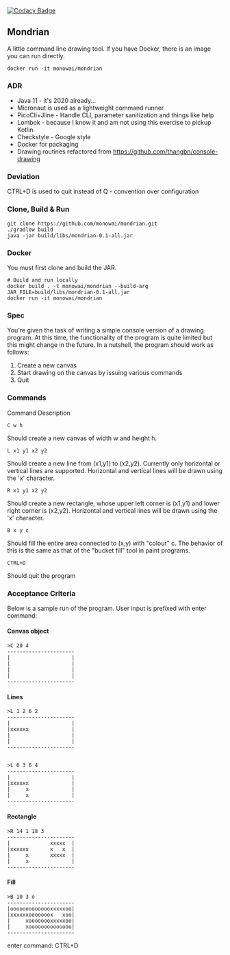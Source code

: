 [![Codacy Badge](https://api.codacy.com/project/badge/Grade/3204f6548dc24ea6bc707d8343f1d7d2)](https://www.codacy.com/manual/monowai/mondrian?utm_source=github.com&amp;utm_medium=referral&amp;utm_content=monowai/mondrian&amp;utm_campaign=Badge_Grade)

## Mondrian
A little command line drawing tool.  If you have Docker, there is an image you can run directly.

```$bash
docker run -it monowai/mondrian
``` 

### ADR
*   Java 11 - it's 2020 already... 
*   Micronaut is used as a lightweight command runner
*   PicoCli+Jline - Handle CLI, parameter sanitization and things like help
*   Lombok - because I know it and am not using this exercise to pickup Kotlin
*   Checkstyle - Google style
*   Docker for packaging 
*   Drawing routines refactored from https://github.com/thangbn/console-drawing

### Deviation
CTRL+D is used to quit instead of Q - convention over configuration

### Clone, Build & Run
```$bash
git clone https://github.com/monowai/mondrian.git
./gradlew build
java -jar build/libs/mondrian-0.1-all.jar
```

### Docker
You must first clone and build the JAR.
```$bash
# Build and run locally
docker build . -t monowai/mondrian --build-arg JAR_FILE=build/libs/mondrian-0.1-all.jar
docker run -it monowai/mondrian
```

### Spec
You're given the task of writing a simple console version of a drawing program. 
At this time, the functionality of the program is quite limited but this might change in the future. 
In a nutshell, the program should work as follows:
 1. Create a new canvas
 2. Start drawing on the canvas by issuing various commands
 3. Quit

### Commands

Command 		Description

`C w h`
           
Should create a new canvas of width w and height h.

`L x1 y1 x2 y2`
   
Should create a new line from (x1,y1) to (x2,y2). Currently only
                horizontal or vertical lines are supported. Horizontal and vertical lines
                will be drawn using the 'x' character.
                
`R x1 y1 x2 y2`
   
Should create a new rectangle, whose upper left corner is (x1,y1) and
                lower right corner is (x2,y2). Horizontal and vertical lines will be drawn
                using the 'x' character.
                
`B x y c`
         
Should fill the entire area connected to (x,y) with "colour" c. The
                behavior of this is the same as that of the "bucket fill" tool in paint
                programs.
                
`CTRL+D`
               
Should quit the program 

### Acceptance Criteria
Below is a sample run of the program. User input is prefixed with enter command:

#### Canvas object
```$bash
>C 20 4
----------------------
|                    |
|                    |
|                    |
|                    |
----------------------

```
#### Lines
```$bash
>L 1 2 6 2
----------------------
|                    |
|xxxxxx              |
|                    |
|                    |
----------------------


>L 6 3 6 4
----------------------
|                    |
|xxxxxx              |
|     x              |
|     x              |
----------------------
```

#### Rectangle

```$bash
>R 14 1 18 3
----------------------
|             xxxxx  |
|xxxxxx       x   x  |
|     x       xxxxx  |
|     x              |
----------------------

```
#### Fill
```$bash
>B 10 3 o
----------------------
|oooooooooooooxxxxxoo|
|xxxxxxooooooox   xoo|
|     xoooooooxxxxxoo|
|     xoooooooooooooo|
----------------------
```

enter command: CTRL+D
